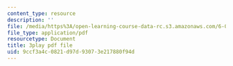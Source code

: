 ```yaml
---
content_type: resource
description: ''
file: /media/https%3A/open-learning-course-data-rc.s3.amazonaws.com/6-046j-design-and-analysis-of-algorithms-spring-2015/9ccf3a4c0821d97d93073e217880f94d_eHZifpgyH_4.pdf
file_type: application/pdf
resourcetype: Document
title: 3play pdf file
uid: 9ccf3a4c-0821-d97d-9307-3e217880f94d
---
```

